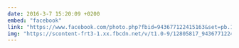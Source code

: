 ```yaml
---
date: 2016-3-7 15:20:09 +0200
embed: "facebook"
link: "https://www.facebook.com/photo.php?fbid=943677122415163&set=pb.100003186531392.-2207520000.1464869338.&type=3&theater"
img: "https://scontent-frt3-1.xx.fbcdn.net/v/t1.0-9/12805817_943677122415163_3390203616776922544_n.jpg?oh=044cfa362954a5c3b807096b1ce41fc7&oe=594CD3FD"
---
```

